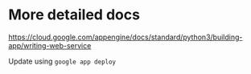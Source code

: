 # More detailed docs
https://cloud.google.com/appengine/docs/standard/python3/building-app/writing-web-service

Update using ```google app deploy```